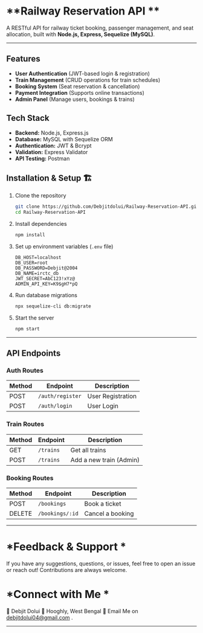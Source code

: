 # **Railway Reservation API **  

A RESTful API for railway ticket booking, passenger management, and seat allocation, built with **Node.js, Express, Sequelize (MySQL)**.

---

## **Features**  

- **User Authentication** (JWT-based login & registration)  
- **Train Management** (CRUD operations for train schedules)  
- **Booking System** (Seat reservation & cancellation)  
- **Payment Integration** (Supports online transactions)  
- **Admin Panel** (Manage users, bookings & trains)  



## **Tech Stack**   

- **Backend:** Node.js, Express.js  
- **Database:** MySQL with Sequelize ORM  
- **Authentication:** JWT & Bcrypt  
- **Validation:** Express Validator  
- **API Testing:** Postman  



## **Installation & Setup** 🏗  

1. Clone the repository  
   ```bash
   git clone https://github.com/Debjitdolui/Railway-Reservation-API.git
   cd Railway-Reservation-API
   ```

2. Install dependencies  
   ```bash
   npm install
   ```

3. Set up environment variables (`.env` file)  
   ```env
   DB_HOST=localhost
   DB_USER=root
   DB_PASSWORD=Debjit@2004
   DB_NAME=irctc_db
   JWT_SECRET=AbC123!xYz@
   ADMIN_API_KEY=K9$gH7*pQ
   ```

4. Run database migrations  
   ```bash
   npx sequelize-cli db:migrate
   ```

5. Start the server  
   ```bash
   npm start
   ```

---

## **API Endpoints**   

### **Auth Routes**
| Method | Endpoint         | Description         |
|--------|-----------------|---------------------|
| POST   | `/auth/register` | User Registration  |
| POST   | `/auth/login`    | User Login         |

### **Train Routes**
| Method | Endpoint        | Description             |
|--------|----------------|-------------------------|
| GET    | `/trains`      | Get all trains         |
| POST   | `/trains`      | Add a new train (Admin) |

### **Booking Routes**
| Method | Endpoint         | Description             |
|--------|-----------------|-------------------------|
| POST   | `/bookings`     | Book a ticket          |
| DELETE | `/bookings/:id` | Cancel a booking       |

---
# *Feedback & Support *
If you have any suggestions, questions, or issues, feel free to open an issue or reach out! Contributions are always welcome. 

# *Connect with Me *
👤 Debjit Dolui
📍 Hooghly, West Bengal
📧 Email Me on debjitdolui04@gmail.com
.  

---
